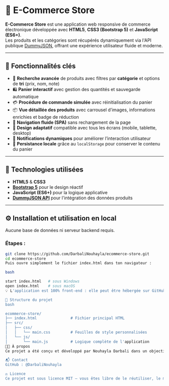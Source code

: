 
# 🛒 E-Commerce Store

**E-Commerce Store** est une application web responsive de commerce électronique développée avec **HTML5**, **CSS3 (Bootstrap 5)** et **JavaScript (ES6+)**.  
Les produits et les catégories sont récupérés dynamiquement via l'API publique [DummyJSON](https://dummyjson.com/), offrant une expérience utilisateur fluide et moderne.

---

## 🚀 Fonctionnalités clés

- 🔎 **Recherche avancée** de produits avec filtres par **catégorie** et options de **tri** (prix, nom, note)
- 🛍️ **Panier interactif** avec gestion des quantités et sauvegarde automatique
- 💳 **Procédure de commande simulée** avec réinitialisation du panier
- 📦 **Vue détaillée des produits** avec carrousel d’images, informations enrichies et badge de réduction
- 🧭 **Navigation fluide (SPA)** sans rechargement de la page
- 📱 **Design adaptatif** compatible avec tous les écrans (mobile, tablette, desktop)
- 🔔 **Notifications dynamiques** pour améliorer l’interaction utilisateur
- 💾 **Persistance locale** grâce au `localStorage` pour conserver le contenu du panier

---

## 🧰 Technologies utilisées

- **HTML5** & **CSS3**
- [**Bootstrap 5**](https://getbootstrap.com/) pour le design réactif
- **JavaScript (ES6+)** pour la logique applicative
- [**DummyJSON API**](https://dummyjson.com/) pour l'intégration des données produits

---

## ⚙️ Installation et utilisation en local

Aucune base de données ni serveur backend requis.

### Étapes :

```bash
git clone https://github.com/DarbaliNouhayla/ecommerce-store.git
cd ecommerce-store
Puis ouvre simplement le fichier index.html dans ton navigateur :

bash

start index.html   # sous Windows
open index.html    # sous macOS
💡 L'application est 100% front-end : elle peut être hébergée sur GitHub Pages, Netlify ou tout serveur statique.

📁 Structure du projet
bash

ecommerce-store/
├── index.html               # Fichier principal HTML
├── src/
│   ├── css/
│   │   └── main.css         # Feuilles de style personnalisées
│   └── js/
│       └── main.js          # Logique complète de l'application
👩‍💻 À propos
Ce projet a été conçu et développé par Nouhayla Darbali dans un objectif d'apprentissage et de mise en pratique des technologies web modernes, en mettant l'accent sur l'expérience utilisateur, la clarté du code et la performance front-end.

📬 Contact
GitHub : @DarbaliNouhayla

⚖️ Licence
Ce projet est sous licence MIT — vous êtes libre de le réutiliser, le modifier et le distribuer avec attribution.









